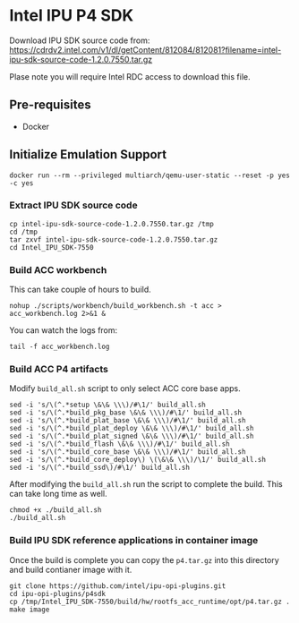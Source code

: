 # Intel IPU P4 SDK

Download IPU SDK source code from: https://cdrdv2.intel.com/v1/dl/getContent/812084/812081?filename=intel-ipu-sdk-source-code-1.2.0.7550.tar.gz

Plase note you will require Intel RDC access to download this file.

## Pre-requisites
- Docker 

## Initialize Emulation Support

```
docker run --rm --privileged multiarch/qemu-user-static --reset -p yes -c yes

```

### Extract IPU SDK source code
```
cp intel-ipu-sdk-source-code-1.2.0.7550.tar.gz /tmp
cd /tmp
tar zxvf intel-ipu-sdk-source-code-1.2.0.7550.tar.gz
cd Intel_IPU_SDK-7550
```

### Build ACC workbench
This can take couple of hours to build.

```
nohup ./scripts/workbench/build_workbench.sh -t acc > acc_workbench.log 2>&1 &
```
You can watch the logs from:
```
tail -f acc_workbench.log
```

### Build ACC P4 artifacts

Modify `build_all.sh` script to only select ACC core base apps.

```
sed -i 's/\(^.*setup \&\& \\\)/#\1/' build_all.sh
sed -i 's/\(^.*build_pkg_base \&\& \\\)/#\1/' build_all.sh
sed -i 's/\(^.*build_plat_base \&\& \\\)/#\1/' build_all.sh
sed -i 's/\(^.*build_plat_deploy \&\& \\\)/#\1/' build_all.sh
sed -i 's/\(^.*build_plat_signed \&\& \\\)/#\1/' build_all.sh
sed -i 's/\(^.*build_flash \&\& \\\)/#\1/' build_all.sh
sed -i 's/\(^.*build_core_base \&\& \\\)/#\1/' build_all.sh
sed -i 's/\(^.*build_core_deploy\) \(\&\& \\\)/\1/' build_all.sh
sed -i 's/\(^.*build_ssd\)/#\1/' build_all.sh
```

After modifying the `build_all.sh` run the script to complete the build. This can take long time as well.
```
chmod +x ./build_all.sh
./build_all.sh
```

### Build IPU SDK reference applications in container image
Once the build is complete you can copy the `p4.tar.gz` into this directory and build contianer image with it.

```
git clone https://github.com/intel/ipu-opi-plugins.git
cd ipu-opi-plugins/p4sdk
cp /tmp/Intel_IPU_SDK-7550/build/hw/rootfs_acc_runtime/opt/p4.tar.gz .
make image
```




